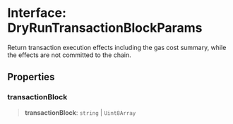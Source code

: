 # Interface: DryRunTransactionBlockParams

Return transaction execution effects including the gas cost summary, while the effects are not
committed to the chain.

## Properties

### transactionBlock

> **transactionBlock**: `string` \| `Uint8Array`
